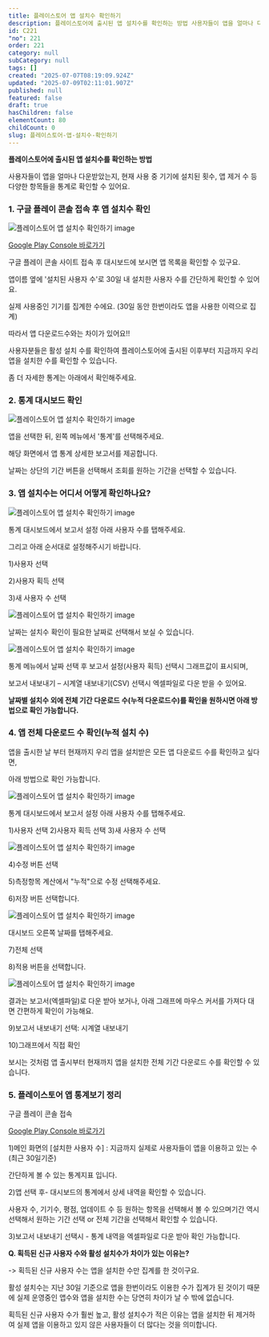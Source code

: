 ```yaml
---
title: 플레이스토어 앱 설치수 확인하기
description: 플레이스토어에 출시된 앱 설치수를 확인하는 방법 사용자들이 앱을 얼마나 다운받았는지, 현재 사용 중 기기에 설치된 횟수, 앱 제거 수 등 다양한 항목들을 통계로 확인할 수 있어요.
id: C221
"no": 221
order: 221
category: null
subCategory: null
tags: []
created: "2025-07-07T08:19:09.924Z"
updated: "2025-07-09T02:11:01.907Z"
published: null
featured: false
draft: true
hasChildren: false
elementCount: 80
childCount: 0
slug: 플레이스토어-앱-설치수-확인하기
---
```


**플레이스토어에 출시된 앱 설치수를 확인하는 방법**



사용자들이 앱을 얼마나 다운받았는지, 현재 사용 중 기기에 설치된 횟수, 앱 제거 수 등 다양한 항목들을 통계로 확인할 수 있어요.



### 1. 구글 플레이 콘솔 접속 후 앱 설치수 확인



![플레이스토어 앱 설치수 확인하기 image](https://image.lemoncloud.io/2189e134-ceac-4d59-a887-d3384e726699)



[Google Play Console 바로가기](https://play.google.com/console/developers)

구글 플레이 콘솔 사이트 접속 후 대시보드에 보시면 앱 목록을 확인할 수 있구요.

앱이름 옆에 '설치된 사용자 수'로 30일 내 설치한 사용자 수를 간단하게 확인할 수 있어요.

실제 사용중인 기기를 집계한 수에요. (30일 동안 한번이라도 앱을 사용한 이력으로 집계) 

따라서 앱 다운로드수와는 차이가 있어요!!

사용자분들은 활성 설치 수를 확인하여 플레이스토어에 출시된 이후부터 지금까지 우리 앱을 설치한 수를 확인할 수 있습니다.

좀 더 자세한 통계는 아래에서 확인해주세요.



### 2. 통계 대시보드 확인



![플레이스토어 앱 설치수 확인하기 image](https://image.lemoncloud.io/f8f3148b-4f49-441c-bcd3-381b0677e7c5)

앱을 선택한 뒤, 왼쪽 메뉴에서 '통계'를 선택해주세요.

해당 화면에서 앱 통계 상세한 보고서를 제공합니다. 

날짜는 상단의 기간 버튼을 선택해서 조회를 원하는 기간을 선택할 수 있습니다.



### 3. 앱 설치수는 어디서 어떻게 확인하나요?



![플레이스토어 앱 설치수 확인하기 image](https://image.lemoncloud.io/271ece88-60dc-4f0b-8960-2274acd9f94a)

통계 대시보드에서 보고서 설정 아래 사용자 수를 탭해주세요.

그리고 아래 순서대로 설정해주시기 바랍니다.

1)사용자 선택

2)사용자 획득 선택 

3)새 사용자 수 선택



![플레이스토어 앱 설치수 확인하기 image](https://image.lemoncloud.io/dd1b4187-7f69-43de-8266-92df51fd5909)

날짜는 설치수 확인이 필요한 날짜로 선택해서 보실 수 있습니다. 



![플레이스토어 앱 설치수 확인하기 image](https://image.lemoncloud.io/7ba3f5aa-be11-48f8-8ce5-d9df9fa07373)

통계 메뉴에서 날짜 선택 후 보고서 설정(사용자 획득) 선택시 그래프값이 표시되며,

보고서 내보내기 – 시계열 내보내기(CSV) 선택시 엑셀파일로 다운 받을 수 있어요.

**날짜별 설치수 외에 전체 기간 다운로드 수(누적 다운로드수)를 확인을 원하시면 아래 방법으로 확인 가능합니다.**



### 4. 앱 전체 다운로드 수 확인(누적 설치 수)



앱을 출시한 날 부터 현재까지 우리 앱을 설치받은 모든 앱 다운로드 수를 확인하고 싶다면, 

아래 방법으로 확인 가능합니다.

![플레이스토어 앱 설치수 확인하기 image](https://image.lemoncloud.io/eb164442-88c7-4518-a198-9a59f14d02a7)

통계 대시보드에서 보고서 설정 아래 사용자 수를 탭해주세요.

1)사용자 선택 2)사용자 획득 선택 3)새 사용자 수 선택



![플레이스토어 앱 설치수 확인하기 image](https://image.lemoncloud.io/7fbd0e3e-93d0-435b-b7bb-488639cc986b)

4)수정 버튼 선택

5)측정항목 계산에서 "누적"으로 수정 선택해주세요.

6)저장 버튼 선택합니다. 



![플레이스토어 앱 설치수 확인하기 image](https://image.lemoncloud.io/5df44d84-f425-4f14-b2a5-3dc91c91f34c)

대시보드 오른쪽 날짜를 탭해주세요.

7)전체 선택

8)적용 버튼을 선택합니다.



![플레이스토어 앱 설치수 확인하기 image](https://image.lemoncloud.io/1af6bc45-c387-482f-9094-e7944465a636)

결과는 보고서(엑셀파일)로 다운 받아 보거나, 아래 그래프에 마우스 커서를 가져다 대면 간편하게 확인이 가능해요.

9)보고서 내보내기 선택: 시계열 내보내기

10)그래프에서 직접 확인

보시는 것처럼 앱 출시부터 현재까지 앱을 설치한 전체 기간 다운로드 수를 확인할 수 있습니다. 



### 5. 플레이스토어 앱 통계보기 정리



구글 플레이 콘솔 접속

[Google Play Console 바로가기](https://play.google.com/console/developers)

1)메인 화면의 [설치한 사용자 수]  : 지금까지 실제로 사용자들이 앱을 이용하고 있는 수(최근 30일기준)

간단하게 볼 수 있는 통계지표 입니다.

2)앱 선택 후- 대시보드의 통계에서 상세 내역을 확인할 수 있습니다. 

사용자 수, 기기수, 평점, 업데이트 수 등 원하는 항목을 선택해서 볼 수 있으며기간 역시 선택해서 원하는 기간 선택 or 전체 기간을 선택해서 확인할 수 있습니다. 

3)보고서 내보내기 선택시 - 통계 내역을 엑셀파일로 다운 받아 확인 가능합니다. 



**Q. 획득된 신규 사용자 수와 활성 설치수가 차이가 있는 이유는?**

-> 획득된 신규 사용자 수는 앱을 설치한 수만 집계를 한 것이구요.

활성 설치수는 지난 30일 기준으로 앱을 한번이라도 이용한 수가 집계가 된 것이기 때문에 실제 운영중인 앱수와 앱을 설치한 수는 당연히 차이가 날 수 밖에 없습니다.

획득된 신규 사용자 수가 훨씬 높고, 활성 설치수가 적은 이유는 앱을 설치한 뒤 제거하여 실제 앱을 이용하고 있지 않은 사용자들이 더 많다는 것을 의미합니다.
